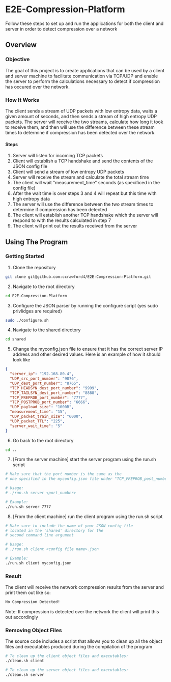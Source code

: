 # E2E-Compression-Platform
Follow these steps to set up and run the applications for both the client and server in order to detect compression over a network
## Overview
### Objective
The goal of this project is to create applications that can be used by a client and server machine to facilitate communication via TCP/UDP and enable the server to perform the calculations necessary to detect if compression has occured over the network.
### How It Works
The client sends a stream of UDP packets with low entropy data, waits a given amount of seconds, and then sends a stream of high entropy UDP packets. The server will receive the two streams, calculate how long it took to receive them, and then will use the difference between these stream times to determine if compression has been detected over the network.
#### Steps
1. Server will listen for incoming TCP packets
2. Client will establish a TCP handshake and send the contents of the JSON config file
3. Client will send a stream of low entropy UDP packets
4. Server will receive the stream and calculate the total stream time
5. The client will wait "measurement_time" seconds (as specificed in the config file)
6. After the wait time is over steps 3 and 4 will repeat but this time with high entropy data
7. The server will use the difference between the two stream times to determine if compression has been detected
8. The client will establish another TCP handshake which the server will respond to with the results calculated in step 7
9. The client will print out the results received from the server
## Using The Program
### Getting Started
1. Clone the repository
```bash
git clone git@github.com:ccrawford4/E2E-Compression-Platform.git
```
2. Navigate to the root directory
```bash
cd E2E-Compression-Platform
```
3. Configure the JSON parser by running the configure script (yes sudo privlidges are required)
```bash
sudo ./configure.sh
```
4. Navigate to the shared directory
```bash
cd shared
```
5. Change the myconfig.json file to ensure that it has the correct server IP address and other desired values. Here is an example of how it should look like
```json
{
  "server_ip": "192.168.80.4",
  "UDP_src_port_number": "9876",
  "UDP_dest_port_number": "8765",
  "TCP_HEADSYN_dest_port_number": "9999",
  "TCP_TAILSYN_dest_port_number": "8888",
  "TCP_PREPROB_port_number": "7777",
  "TCP_POSTPROB_port_number": "6666",
  "UDP_payload_size": "1000B",
  "measurement_time": "15",
  "UDP_packet_train_size": "6000",
  "UDP_packet_TTL": "225",
  "server_wait_time": "5"
}
```
6. Go back to the root directory
```bash
cd ..
```
7. [From the server machine] start the server program using the run.sh script
```bash
# Make sure that the port number is the same as the 
# one specified in the myconfig.json file under "TCP_PREPROB_post_number"

# Usage:
# ./run.sh server <port_number>

# Example:
./run.sh server 7777
```
8. [From the client machine] run the client program using the run.sh script
```bash
# Make sure to include the name of your JSON config file 
# located in the 'shared' directory for the 
# second command line argument

# Usage: 
# ./run.sh client <config file name>.json

# Example:
./run.sh client myconfig.json
```
### Result
The client will receive the network compression results from the server and print them out like so:
```bash
No Compression Detected!
```
Note: If compression is detected over the network the client will print this out accordingly
### Removing Object Files
The source code includes a script that allows you to clean up all the object files and executables produced during the compilation of the program
```bash
# To clean up the client object files and executables:
./clean.sh client

# To clean up the server object files and executables:
./clean.sh server
```
